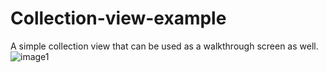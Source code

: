 # Collection-view-example
A simple collection view that can be used as a walkthrough screen as well.
![image1](https://user-images.githubusercontent.com/34909046/50659832-c4d93f80-0f6b-11e9-9f17-1f45fe8ce6a4.png)
